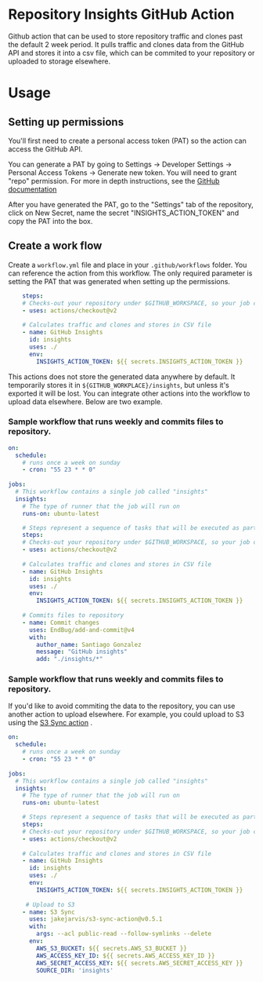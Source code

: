# Repository Insights GitHub Action

Github action that can be used to store repository traffic and clones past the default 2 week period. It pulls traffic and clones data from the GitHub API and stores it into a csv file, which can be commited to your repository or uploaded to storage elsewhere. 

# Usage

## Setting up permissions
You'll first need to create a personal access token (PAT) so the action can access the GitHub API. 

You can generate a PAT by going to 
Settings -> Developer Settings -> Personal Access Tokens -> Generate new token. You will need to grant "repo" permission. For more in depth instructions, see the [GitHub documentation](https://docs.github.com/en/github/authenticating-to-github/creating-a-personal-access-token)

After you have generated the PAT, go to the "Settings" tab of the repository, click on New Secret, name the secret "INSIGHTS_ACTION_TOKEN" and copy the PAT into the box.

## Create a work flow

Create a `workflow.yml` file and place in your `.github/workflows` folder. You can reference the action from this workflow. The only required parameter is setting the PAT that was generated when setting up the permissions.
```yaml
    steps:
    # Checks-out your repository under $GITHUB_WORKSPACE, so your job can access it
    - uses: actions/checkout@v2
    
    # Calculates traffic and clones and stores in CSV file
    - name: GitHub Insights 
      id: insights
      uses: ./
      env:
        INSIGHTS_ACTION_TOKEN: ${{ secrets.INSIGHTS_ACTION_TOKEN }} 
```

This actions does not store the generated data anywhere by default. It temporarily stores it in `${GITHUB_WORKPLACE}/insights`, but unless it's exported it will be lost. You can integrate other actions into the workflow to upload data elsewhere. Below are two example.

 ### Sample workflow that runs weekly and commits files to repository.

```yaml
on:
  schedule: 
    # runs once a week on sunday
    - cron: "55 23 * * 0"
    
jobs:
  # This workflow contains a single job called "insights"
  insights:
    # The type of runner that the job will run on
    runs-on: ubuntu-latest

    # Steps represent a sequence of tasks that will be executed as part of the job
    steps:
    # Checks-out your repository under $GITHUB_WORKSPACE, so your job can access it
    - uses: actions/checkout@v2
    
    # Calculates traffic and clones and stores in CSV file
    - name: GitHub Insights 
      id: insights
      uses: ./
      env:
        INSIGHTS_ACTION_TOKEN: ${{ secrets.INSIGHTS_ACTION_TOKEN }} 
     
    # Commits files to repository
    - name: Commit changes
      uses: EndBug/add-and-commit@v4
      with:
        author_name: Santiago Gonzalez
        message: "GitHub insights"
        add: "./insights/*"
```
### Sample workflow that runs weekly and commits files to repository.
 
If you'd like to avoid commiting the data to the repository, you can use another action to upload elsewhere. For example, you could upload to S3 using the [S3 Sync action](https://github.com/marketplace/actions/s3-sync) .

```yaml
on:
  schedule: 
    # runs once a week on sunday
    - cron: "55 23 * * 0"
    
jobs:
  # This workflow contains a single job called "insights"
  insights:
    # The type of runner that the job will run on
    runs-on: ubuntu-latest

    # Steps represent a sequence of tasks that will be executed as part of the job
    steps:
    # Checks-out your repository under $GITHUB_WORKSPACE, so your job can access it
    - uses: actions/checkout@v2
    
    # Calculates traffic and clones and stores in CSV file
    - name: GitHub Insights 
      id: insights
      uses: ./
      env:
        INSIGHTS_ACTION_TOKEN: ${{ secrets.INSIGHTS_ACTION_TOKEN }} 
     
     # Upload to S3
    - name: S3 Sync
      uses: jakejarvis/s3-sync-action@v0.5.1
      with:
        args: --acl public-read --follow-symlinks --delete
      env:
        AWS_S3_BUCKET: ${{ secrets.AWS_S3_BUCKET }}
        AWS_ACCESS_KEY_ID: ${{ secrets.AWS_ACCESS_KEY_ID }}
        AWS_SECRET_ACCESS_KEY: ${{ secrets.AWS_SECRET_ACCESS_KEY }}
        SOURCE_DIR: 'insights'
```